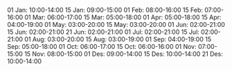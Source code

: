 01 Jan: 10:00-14:00
15 Jan: 09:00-15:00
01 Feb: 08:00-16:00
15 Feb: 07:00-16:00
01 Mar: 06:00-17:00
15 Mar: 05:00-18:00
01 Apr: 05:00-18:00
15 Apr: 04:00-19:00
01 May: 03:00-20:00
15 May: 03:00-20:00
01 Jun: 02:00-21:00
15 Jun: 02:00-21:00
21 Jun: 02:00-21:00
01 Jul: 02:00-21:00
15 Jul: 02:00-21:00
01 Aug: 03:00-20:00
15 Aug: 03:00-19:00
01 Sep: 04:00-19:00
15 Sep: 05:00-18:00
01 Oct: 06:00-17:00
15 Oct: 06:00-16:00
01 Nov: 07:00-15:00
15 Nov: 08:00-15:00
01 Des: 09:00-14:00
15 Des: 10:00-14:00
21 Des: 10:00-14:00